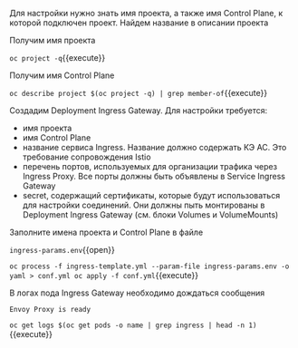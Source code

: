 Для настройки нужно знать имя проекта, а также имя Control Plane, к которой подключен проект. Найдем название в описании проекта

Получим имя проекта

`oc project -q`{{execute}}

Получим имя Control Plane

`oc describe project $(oc project -q) | grep member-of`{{execute}}

Создадим Deployment Ingress Gateway. Для настройки требуется:
* имя проекта
* имя Control Plane
* название сервиса Ingress. Название должно содержать КЭ АС. Это требование сопровождения Istio
* перечень портов, используемых для организации трафика через Ingress Proxy. Все порты должны быть объявлены в Service Ingress Gateway
* secret, содержащий сертификаты, которые будут использоваться для настройки соединений. Они должны пыть монтированы в Deployment Ingress Gateway (см. блоки Volumes и VolumeMounts)

Заполните имена проекта и Control Plane в файле

`ingress-params.env`{{open}}

`oc process -f ingress-template.yml --param-file ingress-params.env -o yaml > conf.yml
oc apply -f conf.yml`{{execute}}

В логах пода Ingress Gateway необходимо дождаться сообщения

`Envoy Proxy is ready`

`oc get logs $(oc get pods -o name | grep ingress | head -n 1)`{{execute}}

